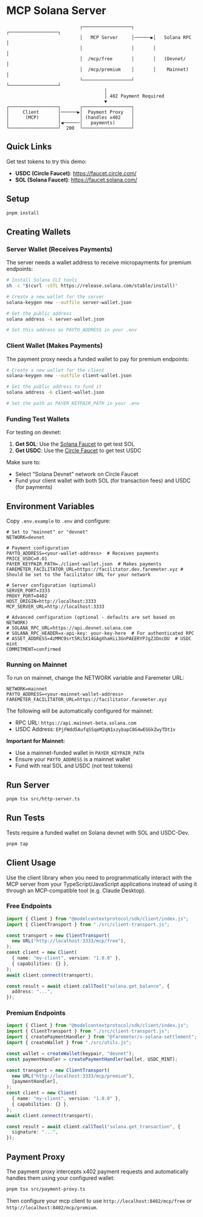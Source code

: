 # MCP Solana Server

```
                           ┌──────────────────┐       ┌──────────────────┐
                           │   MCP Server     │──────▶│   Solana RPC     │
                           │                  │       │                  │
                           │  /mcp/free       │       │   (Devnet/       │
                           │  /mcp/premium    │       │    Mainnet)      │
                           └──────────────────┘       └──────────────────┘
                                    │
                                    │ 402 Payment Required
                                    ▼
┌──────────────────┐       ┌──────────────────┐
│     Client       │──────▶│  Payment Proxy   │
│      (MCP)       │       │ (handles x402    │
│                  │◀──────│   payments)      │
└──────────────────┘  200  └──────────────────┘
```

## Quick Links

Get test tokens to try this demo:

- **USDC (Circle Faucet)**: https://faucet.circle.com/
- **SOL (Solana Faucet)**: https://faucet.solana.com/

## Setup

```bash
pnpm install
```

## Creating Wallets

### Server Wallet (Receives Payments)

The server needs a wallet address to receive micropayments for premium endpoints:

```bash
# Install Solana CLI tools
sh -c "$(curl -sSfL https://release.solana.com/stable/install)"

# Create a new wallet for the server
solana-keygen new --outfile server-wallet.json

# Get the public address
solana address -k server-wallet.json

# Set this address as PAYTO_ADDRESS in your .env
```

### Client Wallet (Makes Payments)

The payment proxy needs a funded wallet to pay for premium endpoints:

```bash
# Create a new wallet for the client
solana-keygen new --outfile client-wallet.json

# Get the public address to fund it
solana address -k client-wallet.json

# Set the path as PAYER_KEYPAIR_PATH in your .env
```

### Funding Test Wallets

For testing on devnet:

1. **Get SOL**: Use the [Solana Faucet](https://faucet.solana.com/) to get test SOL
2. **Get USDC**: Use the [Circle Faucet](https://faucet.circle.com/) to get test USDC

Make sure to:

- Select "Solana Devnet" network on Circle Faucet
- Fund your client wallet with both SOL (for transaction fees) and USDC (for payments)

## Environment Variables

Copy `.env.example` to `.env` and configure:

```env
# Set to "mainnet" or "devnet"
NETWORK=devnet

# Payment configuration
PAYTO_ADDRESS=<your-wallet-address>  # Receives payments
PRICE_USDC=0.01
PAYER_KEYPAIR_PATH=./client-wallet.json  # Makes payments
FAREMETER_FACILITATOR_URL=https://facilitator.dev.faremeter.xyz # Should be set to the facilitator URL for your network

# Server configuration (optional)
SERVER_PORT=3333
PROXY_PORT=8402
HOST_ORIGIN=http://localhost:3333
MCP_SERVER_URL=http://localhost:3333

# Advanced configuration (optional - defaults are set based on NETWORK)
# SOLANA_RPC_URL=https://api.devnet.solana.com
# SOLANA_RPC_HEADER=x-api-key: your-key-here  # For authenticated RPC
# ASSET_ADDRESS=4zMMC9srt5Ri5X14GAgXhaHii3GnPAEERYPJgZJDncDU  # USDC mint
COMMITMENT=confirmed
```

### Running on Mainnet

To run on mainnet, change the NETWORK variable and Faremeter URL:

```env
NETWORK=mainnet
PAYTO_ADDRESS=<your-mainnet-wallet-address>
FAREMETER_FACILITATOR_URL=https://facilitator.faremeter.xyz
```

The following will be automatically configured for mainnet:

- RPC URL: `https://api.mainnet-beta.solana.com`
- USDC Address: `EPjFWdd5AufqSSqeM2qN1xzybapC8G4wEGGkZwyTDt1v`

**Important for Mainnet:**

- Use a mainnet-funded wallet in `PAYER_KEYPAIR_PATH`
- Ensure your `PAYTO_ADDRESS` is a mainnet wallet
- Fund with real SOL and USDC (not test tokens)

## Run Server

```bash
pnpm tsx src/http-server.ts
```

## Run Tests

Tests require a funded wallet on Solana devnet with SOL and USDC-Dev.

```bash
pnpm tap
```

## Client Usage

Use the client library when you need to programmatically interact with the MCP server from your TypeScript/JavaScript applications instead of using it through an MCP-compatible tool (e.g. Claude Desktop).

### Free Endpoints

```typescript
import { Client } from "@modelcontextprotocol/sdk/client/index.js";
import { ClientTransport } from "./src/client-transport.js";

const transport = new ClientTransport(
  new URL("http://localhost:3333/mcp/free"),
);
const client = new Client(
  { name: "my-client", version: "1.0.0" },
  { capabilities: {} },
);
await client.connect(transport);

const result = await client.callTool("solana.get_balance", {
  address: "...",
});
```

### Premium Endpoints

```typescript
import { Client } from "@modelcontextprotocol/sdk/client/index.js";
import { ClientTransport } from "./src/client-transport.js";
import { createPaymentHandler } from "@faremeter/x-solana-settlement";
import { createWallet } from "./src/utils.js";

const wallet = createWallet(keypair, "devnet");
const paymentHandler = createPaymentHandler(wallet, USDC_MINT);

const transport = new ClientTransport(
  new URL("http://localhost:3333/mcp/premium"),
  [paymentHandler],
);
const client = new Client(
  { name: "my-client", version: "1.0.0" },
  { capabilities: {} },
);
await client.connect(transport);

const result = await client.callTool("solana.get_transaction", {
  signature: "...",
});
```

## Payment Proxy

The payment proxy intercepts x402 payment requests and automatically handles them using your configured wallet:

```bash
pnpm tsx src/payment-proxy.ts
```

Then configure your mcp client to use `http://localhost:8402/mcp/free` or `http://localhost:8402/mcp/premium`.
